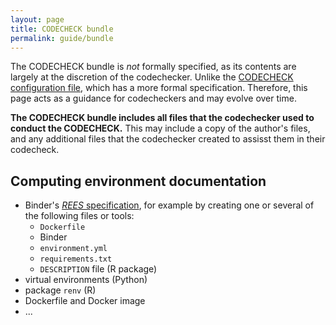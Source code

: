 ```yaml
---
layout: page
title: CODECHECK bundle
permalink: guide/bundle
---
```


The CODECHECK bundle is _not_ formally specified, as its contents are largely at the discretion of the codechecker.
Unlike the [CODECHECK configuration file](/spec/config/latest), which has a more formal specification.
Therefore, this page acts as a guidance for codecheckers and may evolve over time.

**The CODECHECK bundle includes all files that the codechecker used to conduct the CODECHECK.**
This may include a copy of the author's files, and any additional files that the codechecker created to assisst them in their codecheck.

## Computing environment documentation

- Binder's [_REES_ specification](https://repo2docker.readthedocs.io/en/latest/config_files.html#config-files), for example by creating one or several of the following files or tools:
  - `Dockerfile`
  - Binder
  - `environment.yml`
  - `requirements.txt`
  - `DESCRIPTION` file (R package)
- virtual environments (Python)
- package `renv` (R)
- Dockerfile and Docker image
- ...